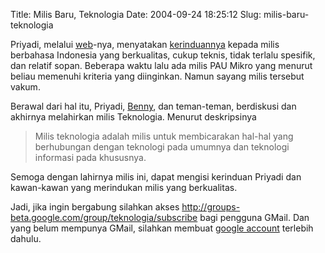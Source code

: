 Title: Milis Baru, Teknologia
Date: 2004-09-24 18:25:12
Slug: milis-baru-teknologia

Priyadi, melalui <a href="http://priyadi.net/">web</a>-nya, menyatakan <a href="http://priyadi.net/archives/2004/09/22/rindu-milis-teknis-berkualitas/">kerinduannya</a> kepada milis berbahasa Indonesia yang berkualitas, cukup teknis, tidak terlalu spesifik, dan relatif sopan.
Beberapa waktu lalu ada milis PAU Mikro yang menurut beliau memenuhi kriteria yang diinginkan. Namun sayang milis tersebut vakum.

Berawal dari hal itu, Priyadi, <a href="http://www.bennychandra.com">Benny</a>, dan teman-teman, berdiskusi dan akhirnya melahirkan milis Teknologia. Menurut deskripsinya

<blockquote>Milis teknologia adalah milis untuk membicarakan hal-hal yang berhubungan dengan teknologi pada umumnya dan teknologi informasi pada khususnya.</blockquote>
Semoga dengan lahirnya milis ini, dapat mengisi kerinduan Priyadi dan kawan-kawan yang merindukan milis yang berkualitas.

Jadi, jika ingin bergabung silahkan akses http://groups-beta.google.com/group/teknologia/subscribe bagi pengguna GMail. Dan yang belum mempunya GMail, silahkan membuat <a href="https://www.google.com/accounts/NewAccount?service=groups2&followup=http://groups-beta.google.com%2Fgroup%2Fteknologia">google account</a> terlebih dahulu.